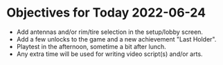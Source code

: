 # Objectives for Today 2022-06-24

- Add antennas and/or rim/tire selection in the setup/lobby screen.
- Add a few unlocks to the game and a new achievement "Last Holder".
- Playtest in the afternoon, sometime a bit after lunch.
- Any extra time will be used for writing video script(s) and/or arts.
